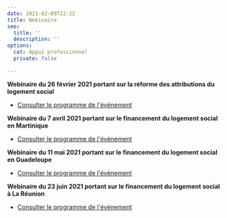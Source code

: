 ```yaml
---
date: 2021-02-09T22:22
title: Webinaire
seo:
  title: ''
  description: ''
options:
  cat: Appui professionnel
  private: false

---
```

**Webinaire du 26 février 2021 portant sur la réforme des attributions du logement social**

* [Consulter le programme de l'événement](/static/uploads/webinaire-reforme-des-attributions-programme.pdf)

**Webinaire du 7 avril 2021 portant sur le financement du logement social en Martinique**

* [Consulter le programme de l'événement](/static/uploads/webinaire-financement-du-logement-social-martinique-programme.pdf)

**Webinaire du 11 mai 2021 portant sur le financement du logement social en Guadeloupe**

* [Consulter le programme de l'événement](/static/uploads/site-guadeloupe-programme-heure-de-paris-webinaire-financement-du-logement-social.pdf)

**Webinaire du 23 juin 2021 portant sur le financement du logement social à La Réunion**

* [Consulter le programme de l'événement](/static/uploads/webinaire-financement-du-logement-social-la-reunion-programme.pdf)